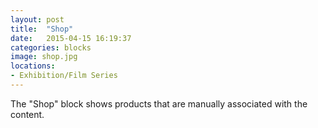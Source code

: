 ```yaml
---
layout: post
title:  "Shop"
date:   2015-04-15 16:19:37
categories: blocks
image: shop.jpg
locations: 
- Exhibition/Film Series
---
```


The "Shop" block shows products that are manually associated with the content.